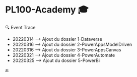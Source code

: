 # PL100-Academy :mortar_board:

:mag: Event Trace
 - 20220314 --> Ajout du dossier 1-Dataverse
 - 20220316 --> Ajout du dossier 2-PowerAppsModelDriven
 - 20220316 --> Ajout du dossier 3-PowerAppsCanvas
 - 20220321 --> Ajout du dossier 4-PowerAutomate
 - 20220325 --> Ajout du dossier 5-PowerBi

:end: